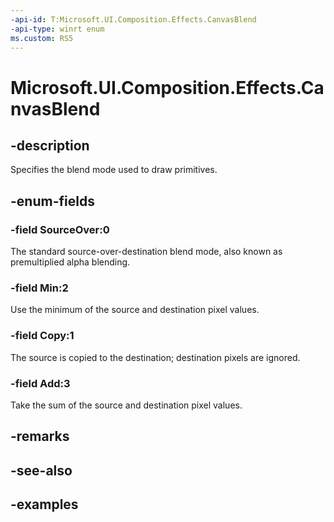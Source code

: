 ```yaml
---
-api-id: T:Microsoft.UI.Composition.Effects.CanvasBlend
-api-type: winrt enum
ms.custom: RS5
---
```


<!-- Enumeration syntax.
public enum CanvasBlend : int 
-->

# Microsoft.UI.Composition.Effects.CanvasBlend

## -description
Specifies the blend mode used to draw primitives.

## -enum-fields
### -field SourceOver:0
The standard source-over-destination blend mode, also known as premultiplied alpha blending.

### -field Min:2
Use the minimum of the source and destination pixel values.

### -field Copy:1
The source is copied to the destination; destination pixels are ignored.

### -field Add:3
Take the sum of the source and destination pixel values.

## -remarks

## -see-also

## -examples

